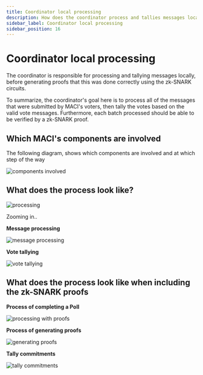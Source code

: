 ```yaml
---
title: Coordinator local processing
description: How does the coordinator process and tallies messages locally
sidebar_label: Coordinator local processing
sidebar_position: 16
---
```


# Coordinator local processing

The coordinator is responsible for processing and tallying messages locally, before generating proofs that this was done correctly using the zk-SNARK circuits.

To summarize, the coordinator's goal here is to process all of the messages that were submitted by MACI's voters, then tally the votes based on the valid vote messages. Furthermore, each batch processed should be able to be verified by a zk-SNARK proof.

## Which MACI's components are involved

The following diagram, shows which components are involved and at which step of the way

![components involved](/img/coordinatorComponents.svg)

## What does the process look like?

![processing](/img/offlineProcessing.svg)

Zooming in..

**Message processing**

![message processing](/img/messageProcessingLocal.svg)

**Vote tallying**

![vote tallying](/img/voteTallyingLocal.svg)

## What does the process look like when including the zk-SNARK proofs

**Process of completing a Poll**

![processing with proofs](/img/completingAPoll.svg)

**Process of generating proofs**

![generating proofs](/img/generateProofs.svg)

**Tally commitments**

![tally commitments](/img/tallyCommitments.svg)
